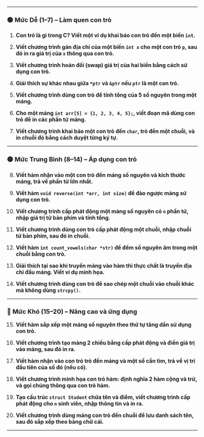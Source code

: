 
---

### 🟢 **Mức Dễ (1–7)** – Làm quen con trỏ

1. **Con trỏ là gì trong C? Viết một ví dụ khai báo con trỏ đến một biến `int`.**
    
2. **Viết chương trình gán địa chỉ của một biến `int x` cho một con trỏ `p`, sau đó in ra giá trị của `x` thông qua con trỏ.**
    
3. **Viết chương trình hoán đổi (swap) giá trị của hai biến bằng cách sử dụng con trỏ.**
    
4. **Giải thích sự khác nhau giữa `*ptr` và `&ptr` nếu `ptr` là một con trỏ.**
    
5. **Viết chương trình dùng con trỏ để tính tổng của 5 số nguyên trong một mảng.**
    
6. **Cho một mảng `int arr[5] = {1, 2, 3, 4, 5};`, viết đoạn mã dùng con trỏ để in các phần tử mảng.**
    
7. **Viết chương trình khai báo một con trỏ đến `char`, trỏ đến một chuỗi, và in chuỗi đó bằng cách duyệt từng ký tự.**
    

---

### 🟡 **Mức Trung Bình (8–14)** – Áp dụng con trỏ

8. **Viết hàm nhận vào một con trỏ đến mảng số nguyên và kích thước mảng, trả về phần tử lớn nhất.**
    
9. **Viết hàm `void reverse(int *arr, int size)` để đảo ngược mảng sử dụng con trỏ.**
    
10. **Viết chương trình cấp phát động một mảng số nguyên có `n` phần tử, nhập giá trị từ bàn phím và tính tổng.**
    
11. **Viết chương trình dùng con trỏ cấp phát động một chuỗi, nhập chuỗi từ bàn phím, sau đó in chuỗi.**
    
12. **Viết hàm `int count_vowels(char *str)` để đếm số nguyên âm trong một chuỗi bằng con trỏ.**
    
13. **Giải thích tại sao khi truyền mảng vào hàm thì thực chất là truyền địa chỉ đầu mảng. Viết ví dụ minh họa.**
    
14. **Viết chương trình dùng con trỏ để sao chép một chuỗi vào chuỗi khác mà không dùng `strcpy()`.**
    

---

### 🔴 **Mức Khó (15–20)** – Nâng cao và ứng dụng

15. **Viết hàm sắp xếp một mảng số nguyên theo thứ tự tăng dần sử dụng con trỏ.**
    
16. **Viết chương trình tạo mảng 2 chiều bằng cấp phát động và điền giá trị vào mảng, sau đó in ra.**
    
17. **Viết hàm nhận vào con trỏ trỏ đến mảng và một số cần tìm, trả về vị trí đầu tiên của số đó (nếu có).**
    
18. **Viết chương trình minh họa con trỏ hàm: định nghĩa 2 hàm cộng và trừ, và gọi chúng thông qua con trỏ hàm.**
    
19. **Tạo cấu trúc `struct Student` chứa tên và điểm, viết chương trình cấp phát động cho `n` sinh viên, nhập thông tin và in ra.**
    
20. **Viết chương trình dùng mảng con trỏ đến chuỗi để lưu danh sách tên, sau đó sắp xếp theo bảng chữ cái.**
    

---